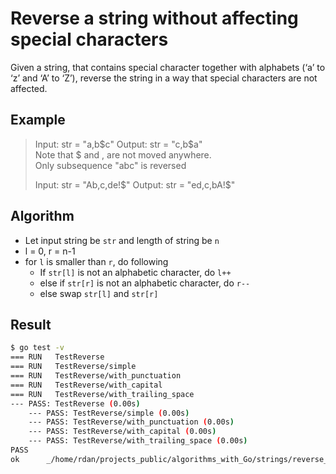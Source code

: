 # Reverse a string without affecting special characters

Given a string, that contains special character together with alphabets (‘a’ to ‘z’ and ‘A’ to ‘Z’), reverse the string in a way that special characters are not affected.

## Example

> Input:   str = "a,b$c"  
> Output:  str = "c,b$a"  
> Note that $ and , are not moved anywhere.  
> Only subsequence "abc" is reversed
>
> Input:   str = "Ab,c,de!$"
> Output:  str = "ed,c,bA!$"

## Algorithm

* Let input string be `str` and length of string be `n`
* l = 0, r = n-1
* for `l` is smaller than `r`, do following
  * If `str[l]` is not an alphabetic character, do `l++`
  * else if `str[r]` is not an alphabetic character, do `r--`
  * else swap `str[l]` and `str[r]`

## Result

```bash
$ go test -v
=== RUN   TestReverse
=== RUN   TestReverse/simple
=== RUN   TestReverse/with_punctuation
=== RUN   TestReverse/with_capital
=== RUN   TestReverse/with_trailing_space
--- PASS: TestReverse (0.00s)
    --- PASS: TestReverse/simple (0.00s)
    --- PASS: TestReverse/with_punctuation (0.00s)
    --- PASS: TestReverse/with_capital (0.00s)
    --- PASS: TestReverse/with_trailing_space (0.00s)
PASS
ok  	_/home/rdan/projects_public/algorithms_with_Go/strings/reverse_alpha	0.001s
```
